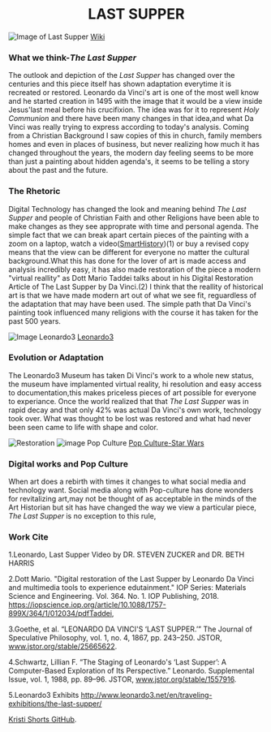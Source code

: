 # <center>LAST SUPPER</center>
![Image of Last Supper](https://upload.wikimedia.org/wikipedia/commons/thumb/4/4b/%C3%9Altima_Cena_-_Da_Vinci_5.jpg/1024px-%C3%9Altima_Cena_-_Da_Vinci_5.jpg)
[Wiki](https://upload.wikimedia.org/wikipedia/commons/thumb/4/4b/%C3%9Altima_Cena_-_Da_Vinci_5.jpg/1024px-%C3%9Altima_Cena_-_Da_Vinci_5.jpg)

### What we think-_The Last Supper_
 The outlook and depiction of the _Last Supper_ has changed over the centuries and this piece itself has shown adaptation everytime it is recreated or restored. Leonardo da Vinci's art is one of the most well know and he started creation in 1495 with the image that it would be a view inside Jesus'last meal before his crucifixion. The idea was for it  to represent _Holy Communion_ and there have been many changes in that idea,and what Da Vinci was really trying to express according to today's analysis. 
 Coming from a Christian Background I saw copies of this in church, family members homes and even in places of business, but never realizing how much it has changed throughout the years, the modern day feeling seems to be more than just a painting about hidden agenda's, it seems to be telling a story about the past and the future. 

### The Rhetoric
Digital Technology has changed the look and meaning behind _The Last Supper_ and people of Christian Faith and other Religions have been able to make changes as they see approprate with time and personal agenda. The simple fact that we can break apart certain pieces of the painting with a zoom on a laptop, watch a video([SmartHistory](https://smarthistory.org/leonardo-last-supper/))(1) or buy a revised copy means that the view can be different for everyone no matter the cultural background.What this has done for the lover of art is made access and analysis incredibly easy, it has also made restoration of the piece a modern "virtual reallity" as Dott Mario Taddei  talks about in his Digital Restoration Article of The Last Supper by Da Vinci.(2) I think that the reallity of historical art is that we have made modern art out of what we see fit, reguardless of the adaptation that may have been used. The simple path that Da Vinci's painting took influenced many religions with the course it has taken for the past 500 years. 

![Image Leonardo3](https://www.researchgate.net/publication/325833527/figure/fig1/AS:639040307077122@1529370490809/Last-Supper-multimedia-room-in-the-Leonardo3-museum-piazza-Scala-Milan-Italy.png)
[Leonardo3](https://www.researchgate.net/publication/325833527/figure/fig1/AS:639040307077122@1529370490809/Last-Supper-multimedia-room-in-the-Leonardo3-museum-piazza-Scala-Milan-Italy.png)
### Evolution or Adaptation
 The Leonardo3 Museum has taken Di Vinci's work to a whole new status, the museum have implamented virtual reality, hi resolution and easy access to documentation,this makes priceless pieces of art possible for everyone to experiance. 
  Once the world realized that that _The Last Supper_  was in rapid decay and that only 42% was actual Da Vinci's own work, technology took over. What was thought to be lost was restored and what had never been seen came to life with shape and color.
  
 ![Restoration](http://www.leonardo3.net/leonardo/books-Cenacolo/screens390/Leonardo%20Da%20Vinci%20Ultima%20Cena%20Last%20supper%20Leonardo3%20Mario%20Tadddei%200_intro_%20menu%20.jpg)
![image Pop Culture](https://www.empireonline.com/images/uploaded/last-supper-star-wars.jpg)
[Pop Culture-Star Wars](https://www.empireonline.com/images/uploaded/last-supper-star-wars.jpg)
### Digital works and Pop Culture
When art does a rebirth with times it changes to what social media and technology want. Social media along with
Pop-culture has done wonders for revitalizing art,may not be thought of as acceptable in the minds of the Art Historian but sit has have changed the way we view a particular piece, _The Last Supper_ is no exception to this rule, 

### Work Cite 
 1.Leonardo, Last Supper Video
 by DR. STEVEN ZUCKER and DR. BETH HARRIS
 
2.Dott Mario. "Digital restoration of the Last Supper by Leonardo Da Vinci and multimedia tools to experience edutainment." IOP   Series: Materials Science and Engineering. Vol. 364. No. 1. IOP Publishing, 2018.
https://iopscience.iop.org/article/10.1088/1757-899X/364/1/012034/pdfTaddei,

3.Goethe, et al. “LEONARDO DA VINCI'S ‘LAST SUPPER.’” The Journal of Speculative Philosophy, vol. 1, no. 4, 1867, pp. 243–250. JSTOR, www.jstor.org/stable/25665622.

4.Schwartz, Lillian F. “The Staging of Leonardo's ‘Last Supper’: A Computer-Based Exploration of Its Perspective.” Leonardo. Supplemental Issue, vol. 1, 1988, pp. 89–96. JSTOR, 
www.jstor.org/stable/1557916.

5.Leonardo3 Exhibits http://www.leonardo3.net/en/traveling-exhibitions/the-last-supper/


 [Kristi Shorts GitHub](https://github.com/KShort).
